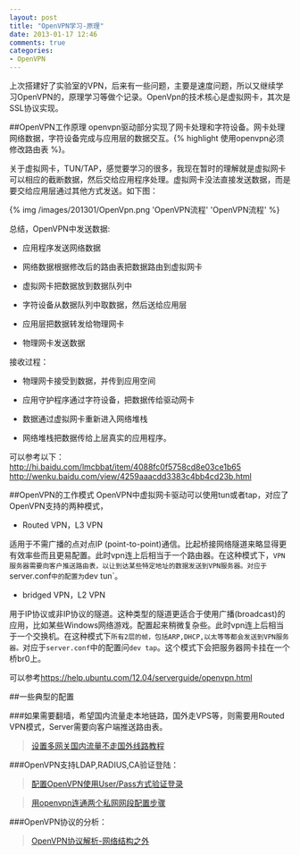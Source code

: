 ```yaml
---
layout: post
title: "OpenVPN学习-原理"
date: 2013-01-17 12:46
comments: true
categories: 
- OpenVPN
---
```


上次搭建好了实验室的VPN，后来有一些问题，主要是速度问题，所以又继续学习OpenVPN的，原理学习等做个记录。OpenVpn的技术核心是虚拟网卡，其次是SSL协议实现。
<!--more-->
##OpenVPN工作原理
openvpn驱动部分实现了网卡处理和字符设备。网卡处理网络数据，字符设备完成与应用层的数据交互。{% highlight 使用openvpn必须修改路由表 %}。

关于虚拟网卡，TUN/TAP，感觉要学习的很多，我现在暂时的理解就是虚拟网卡可以相应的截断数据，然后交给应用程序处理。虚拟网卡没法直接发送数据，而是要交给应用层通过其他方式发送。如下图：

{% img /images/201301/OpenVpn.png 'OpenVPN流程' 'OpenVPN流程' %}

总结，OpenVPN中发送数据:

* 应用程序发送网络数据

* 网络数据根据修改后的路由表把数据路由到虚拟网卡

* 虚拟网卡把数据放到数据队列中

* 字符设备从数据队列中取数据，然后送给应用层

* 应用层把数据转发给物理网卡

* 物理网卡发送数据

接收过程：

* 物理网卡接受到数据，并传到应用空间

* 应用守护程序通过字符设备，把数据传给驱动网卡

* 数据通过虚拟网卡重新进入网络堆栈

* 网络堆栈把数据传给上层真实的应用程序。

可以参考以下：
<http://hi.baidu.com/lmcbbat/item/4088fc0f5758cd8e03ce1b65>
<http://wenku.baidu.com/view/4259aaacdd3383c4bb4cd23b.html>

##OpenVPN的工作模式
OpenVPN中虚拟网卡驱动可以使用tun或者tap，对应了OpenVPN支持的两种模式，

* Routed VPN，L3 VPN

适用于不需广播的点对点IP (point-to-point)通信。比起桥接网络隧道来略显得更有效率些而且更易配置。此时vpn连上后相当于一个路由器。在这种模式下，`VPN服务器需要向客户推送路由表，以让到达某些特定地址的数据发送到VPN服务器。对应于`server.conf`中的配置为`dev tun`。

* bridged VPN，L2 VPN

用于IP协议或非IP协议的隧道。这种类型的隧道更适合于使用广播(broadcast)的应用，比如某些Windows网络游戏。配置起来稍微复杂些。此时vpn连上后相当于一个交换机。在这种模式下`所有2层的帧，包括ARP,DHCP,以太等等都会发送到VPN服务器。`对应于`server.conf`中的配置问`dev tap`。这个模式下会把服务器网卡挂在一个桥br0上。

可以参考<https://help.ubuntu.com/12.04/serverguide/openvpn.html>

##一些典型的配置

###如果需要翻墙，希望国内流量走本地链路，国外走VPS等，则需要用Routed VPN模式，Server需要向客户端推送路由表。
>[设置多网关国内流量不走国外线路教程](http://www.eastdesign.net/eastern-blog/mac-os-x-lion下vpn设置多网关国内流量不走国外线路教程/)

###OpenVPN支持LDAP,RADIUS,CA验证登陆：
>[配置OpenVPN使用User/Pass方式验证登录](http://ylw6006.blog.51cto.com/470441/1009004)

>[用openvpn连通两个私网网段配置步骤](http://yyri.blog.163.com/blog/static/14894395120116190149472/?fromdm&fromSearch&isFromSearchEngine=yes)

###OpenVPN协议的分析：
>[OpenVPN协议解析-网络结构之外](http://bbs.c114.net/thread-617226-1-1.html)

